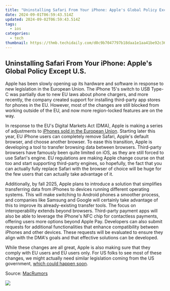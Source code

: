```yaml
---
title: "Uninstalling Safari From Your iPhone: Apple's Global Policy Except U.S."
date: 2024-09-01T06:59:43.514Z
updated: 2024-09-02T06:59:43.514Z
tags:
  - ios
categories:
  - tech
thumbnail: https://thmb.techidaily.com/d0c9b7047797b18daa1e1aa41be92c363eb13ba8f8bfa2b570a90a8bfa430bd1.jpg
---
```


## Uninstalling Safari From Your iPhone: Apple's Global Policy Except U.S.

Apple has been slowly opening up its hardware and software in response to new legislation in the European Union. The iPhone 15's switch to USB Type-C was partially due to new EU laws about phone chargers, and more recently, the company created support for installing third-party app stores for phones in the EU. However, most of the changes are still blocked from working outside of the EU, and now more region-locked features are on the way.

 In response to the EU's Digital Markets Act (DMA), Apple is making a series of adjustments to [iPhones sold in the European Union](https://extra-lessons.techidaily.com/the-final-cut-editors-toolkit-10-plugin-winners/). Starting later this year, EU iPhone users can completely remove Safari, Apple's default browser, and choose another browser. To ease this transition, Apple is developing a tool to transfer browsing data between browsers. Third-party browsers have famously been quite limited on iOS, as they are still forced to use Safari's engine. EU regulations are making Apple change course on that too and start supporting third-party engines, so hopefully, the fact that you can actually fully replace Safari with the browser of choice will be huge for the few users that can actually take advantage of it.

 Additionally, by fall 2025, Apple plans to introduce a solution that simplifies transferring data from iPhones to devices running different operating systems. This will make switching to Android phones a smoother process, and companies like Samsung and Google will certainly take advantage of this to improve its already-existing transfer tools. The focus on interoperability extends beyond browsers. Third-party payment apps will also be able to leverage the iPhone's NFC chip for contactless payments, offering users more options beyond Apple Pay. Developers can also submit requests for additional functionalities that enhance compatibility between iPhones and other devices. These requests will be evaluated to ensure they align with the DMA's goals and that effective solutions can be developed.

 While these changes are all great, Apple is also making sure that they comply with EU users and EU users only. For US folks to see most of these changes, we might actually need similar legislation coming from the US government, [which could happen soon](https://www.theverge.com/2024/1/5/24027001/apple-doj-antitrust-lawsuit-investigation).

 Source: [MacRumors](https://www.macrumors.com/2024/03/07/apple-eu-safari-android-changes/)

<ins class="adsbygoogle"
     style="display:block"
     data-ad-format="autorelaxed"
     data-ad-client="ca-pub-7571918770474297"
     data-ad-slot="1223367746"></ins>



<ins class="adsbygoogle"
     style="display:block"
     data-ad-client="ca-pub-7571918770474297"
     data-ad-slot="8358498916"
     data-ad-format="auto"
     data-full-width-responsive="true"></ins>



<!-- affiliate ads begin -->
<a href="https://secure.2checkout.com/order/checkout.php?PRODS=35038891&QTY=1&AFFILIATE=108875&CART=1"><img src="https://www.dupinout.com/wp-content/uploads/2021/12/DupInOut-New-Duplicate-Scan-Tab.png" border="0"></a>
<!-- affiliate ads end -->